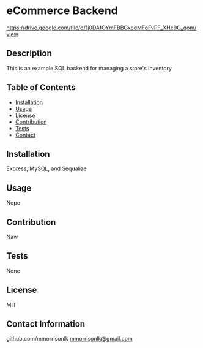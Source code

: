  
# eCommerce Backend
https://drive.google.com/file/d/1j0DAfOYmFBBGxedMFoFvPF_XHc9G_qom/view

## Description
This is an example SQL backend for managing a store's inventory

## Table of Contents
* [Installation](#Installation)
* [Usage](#usage)
* [License](#license)
* [Contribution](#contribution)
* [Tests](#tests)
* [Contact](#contact)

## Installation
Express, MySQL, and Sequalize

## Usage
Nope

## Contribution
Naw

## Tests
None

## License
MIT

## Contact Information
github.com/mmorrisonlk
mmorrisonlk@gmail.com
